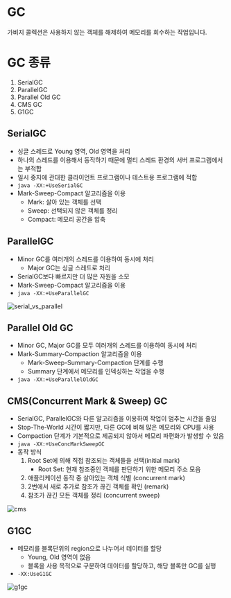 # GC
가비지 콜렉션은 사용하지 않는 객체를 해제하여 메모리를 회수하는 작업입니다. 

# GC 종류 
1. SerialGC
2. ParallelGC
3. Parallel Old GC
4. CMS GC
5. G1GC

## SerialGC
+ 싱글 스레드로 Young 영역, Old 영역을 처리 
+ 하나의 스레드를 이용해서 동작하기 때문에 멀티 스레드 환경의 서버 프로그램에서는 부적합
+ 일시 중지에 관대한 클라이언트 프로그램이나 테스트용 프로그램에 적합 
+ `java -XX:+UseSerialGC`
+ Mark-Sweep-Compact 알고리즘을 이용
	+ Mark: 살아 있는 객체를 선택 
	+ Sweep: 선택되지 않은 객체를 정리
	+ Compact: 메모리 공간을 압축 

## ParallelGC
+ Minor GC를 여러개의 스레드를 이용하여 동시에 처리 
	+ Major GC는 싱글 스레드로 처리 
+ SerialGC보다 빠르지만 더 많은 자원을 소모 
+ Mark-Sweep-Compact 알고리즘을 이용
+ `java -XX:+UseParallelGC`

![serial_vs_parallel](https://d2.naver.com/content/images/2015/06/helloworld-1329-4.png)

## Parallel Old GC
+ Minor GC, Major GC를 모두 여러개의 스레드를 이용하여 동시에 처리 
+ Mark-Summary-Compaction 알고리즘을 이용 
	+ Mark-Sweep-Summary-Compaction 단계를 수행
	+ Summary 단계에서 메모리를 인덱싱하는 작업을 수행 
+ `java -XX:+UseParallelOldGC`

## CMS(Concurrent Mark & Sweep) GC
+ SerialGC, ParallelGC와 다른 알고리즘을 이용하여 작업이 멈추는 시간을 줄임
+ Stop-The-World 시간이 짧지만, 다른 GC에 비해 많은 메모리와 CPU를 사용
+ Compaction 단계가 기본적으로 제공되지 않아서 메모리 파편화가 발생할 수 있음 
+ `java -XX:+UseConcMarkSweepGC`
+ 동작 방식 
	1. Root Set에 의해 직접 참조되는 객체들을 선택(initial mark)  
		+ Root Set: 현재 참조중인 객체를 판단하기 위한 메모리 주소 모음 
	2. 애플리케이션 동작 중 살아있는 객체 식별 (concurrent mark)  
	3. 2번에서 새로 추가로 참조가 끊긴 객체를 확인 (remark)  
	4. 참조가 끊긴 모든 객체를 정리 (concurrent sweep)  

![cms](https://d2.naver.com/content/images/2015/06/helloworld-1329-5.png)
## G1GC 
+ 메모리를 블록단위의 region으로 나누어서 데이터를 할당 
	+ Young, Old 영역이 없음 
	+ 블록을 사용 목적으로 구분하여 데이터를 할당하고, 해당 블록만 GC를 실행 
+ `-XX:UseG1GC`

![g1gc](https://d2.naver.com/content/images/2015/06/helloworld-1329-6.png)
